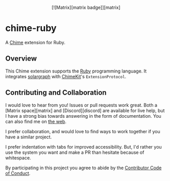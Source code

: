 <div align="center">

[![Matrix][matrix badge]][matrix]

</div>

# chime-ruby
A [Chime][chime] extension for Ruby.

## Overview

This Chime extension supports the [Ruby][ruby] programming language. It integrates [solargraph][solargraph] with [ChimeKit][chimekit]'s `ExtensionProtocol`.

## Contributing and Collaboration

I would love to hear from you! Issues or pull requests work great. Both a [Matrix space][matrix] and [Discord][discord] are available for live help, but I have a strong bias towards answering in the form of documentation. You can also find me on [the web](https://www.massicotte.org).

I prefer collaboration, and would love to find ways to work together if you have a similar project.

I prefer indentation with tabs for improved accessibility. But, I'd rather you use the system you want and make a PR than hesitate because of whitespace.

By participating in this project you agree to abide by the [Contributor Code of Conduct](CODE_OF_CONDUCT.md).

[chime]: https://github.com/ChimeHQ/Chime
[ruby]: https://www.ruby-lang.org
[solargraph]: https://solargraph.org
[chimekit]: https://github.com/ChimeHQ/ChimeKit
